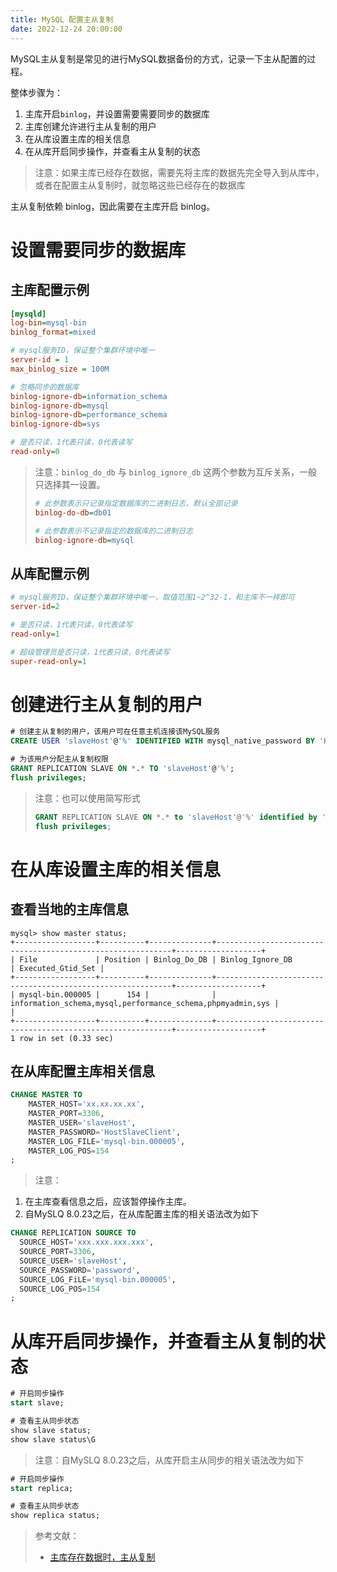 ```yaml
---
title: MySQL 配置主从复制
date: 2022-12-24 20:00:00
---
```


MySQL主从复制是常见的进行MySQL数据备份的方式，记录一下主从配置的过程。

整体步骤为：
1. 主库开启`binlog`，并设置需要需要同步的数据库
2. 主库创建允许进行主从复制的用户
3. 在从库设置主库的相关信息
4. 在从库开启同步操作，并查看主从复制的状态

> 注意：如果主库已经存在数据，需要先将主库的数据先完全导入到从库中，或者在配置主从复制时，就忽略这些已经存在的数据库

主从复制依赖 binlog，因此需要在主库开启 binlog。

# 设置需要同步的数据库
## 主库配置示例
```ini
[mysqld]
log-bin=mysql-bin
binlog_format=mixed

# mysql服务ID，保证整个集群环境中唯一
server-id = 1
max_binlog_size = 100M

# 忽略同步的数据库
binlog-ignore-db=information_schema
binlog-ignore-db=mysql
binlog-ignore-db=performance_schema
binlog-ignore-db=sys

# 是否只读，1代表只读，0代表读写
read-only=0
```

> 注意：`binlog_do_db` 与 `binlog_ignore_db` 这两个参数为互斥关系，一般只选择其一设置。
> ```ini
> # 此参数表示只记录指定数据库的二进制日志，默认全部记录
> binlog-do-db=db01
> 
> # 此参数表示不记录指定的数据库的二进制日志
> binlog-ignore-db=mysql
> ```

## 从库配置示例
```ini
# mysql服务ID，保证整个集群环境中唯一，取值范围1~2^32-1，和主库不一样即可
server-id=2

# 是否只读，1代表只读，0代表读写
read-only=1

# 超级管理员是否只读，1代表只读，0代表读写
super-read-only=1
```

# 创建进行主从复制的用户
```sql
# 创建主从复制的用户，该用户可在任意主机连接该MySQL服务
CREATE USER 'slaveHost'@'%' IDENTIFIED WITH mysql_native_password BY 'HostSlaveClient';

# 为该用户分配主从复制权限
GRANT REPLICATION SLAVE ON *.* TO 'slaveHost'@'%';
flush privileges;
```

> 注意：也可以使用简写形式
> ```sql
> GRANT REPLICATION SLAVE ON *.* to 'slaveHost'@'%' identified by 'HostSlaveClient'; 
> flush privileges;
> ```

# 在从库设置主库的相关信息
## 查看当地的主库信息
```shell
mysql> show master status;
+------------------+----------+--------------+------------------------------------------------------------+-------------------+
| File             | Position | Binlog_Do_DB | Binlog_Ignore_DB                                           | Executed_Gtid_Set |
+------------------+----------+--------------+------------------------------------------------------------+-------------------+
| mysql-bin.000005 |      154 |              | information_schema,mysql,performance_schema,phpmyadmin,sys |                   |
+------------------+----------+--------------+------------------------------------------------------------+-------------------+
1 row in set (0.33 sec)
```

## 在从库配置主库相关信息
```sql
CHANGE MASTER TO
    MASTER_HOST='xx.xx.xx.xx',
    MASTER_PORT=3306,
    MASTER_USER='slaveHost',
    MASTER_PASSWORD='HostSlaveClient',
    MASTER_LOG_FILE='mysql-bin.000005',
    MASTER_LOG_POS=154
;
```
> 注意：
1. 在主库查看信息之后，应该暂停操作主库。
2. 自MySLQ 8.0.23之后，在从库配置主库的相关语法改为如下
```sql
CHANGE REPLICATION SOURCE TO
  SOURCE_HOST='xxx.xxx.xxx.xxx',
  SOURCE_PORT=3306,
  SOURCE_USER='slaveHost',
  SOURCE_PASSWORD='password',
  SOURCE_LOG_FiLE='mysql-bin.000005',
  SOURCE_LOG_POS=154
;
```

# 从库开启同步操作，并查看主从复制的状态
```sql
# 开启同步操作
start slave;

# 查看主从同步状态
show slave status;
show slave status\G
```

> 注意：自MySLQ 8.0.23之后，从库开启主从同步的相关语法改为如下
```sql
# 开启同步操作
start replica;

# 查看主从同步状态
show replica status;
```

> 参考文献：
> - [主库存在数据时，主从复制](https://zhuanlan.zhihu.com/p/100863091)